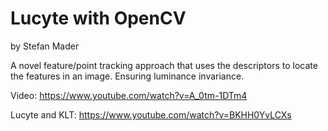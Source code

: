 # Lucyte with OpenCV
by Stefan Mader

A novel feature/point tracking approach that uses the descriptors to locate the features in an image. Ensuring luminance invariance.

Video: https://www.youtube.com/watch?v=A_0tm-1DTm4

Lucyte and KLT: https://www.youtube.com/watch?v=BKHH0YvLCXs
